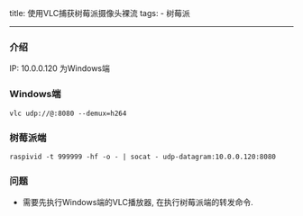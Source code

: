 title: 使用VLC捕获树莓派摄像头裸流
tags:
	- 树莓派

---
### 介绍

IP: 10.0.0.120 为Windows端

### Windows端

    vlc udp://@:8080 --demux=h264

### 树莓派端

    raspivid -t 999999 -hf -o - | socat - udp-datagram:10.0.0.120:8080

### 问题

- 需要先执行Windows端的VLC播放器, 在执行树莓派端的转发命令.
